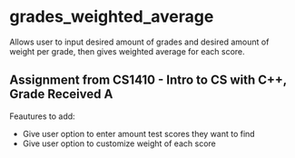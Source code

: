 # grades_weighted_average

Allows user to input desired amount of grades and desired amount of weight per grade, then gives weighted average for each score.

## Assignment from CS1410 - Intro to CS with C++, Grade Received A

Feautures to add:

- Give user option to enter amount test scores they want to find
- Give user option to customize weight of each score
